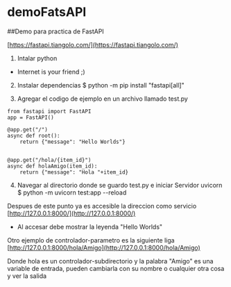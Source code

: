 # demoFatsAPI
##Demo para practica de FastAPI

[https://fastapi.tiangolo.com/](https://fastapi.tiangolo.com/)

1. Intalar python
- Internet is your friend ;)

2. Instalar dependencias
$ python -m pip install "fastapi[all]"

3. Agregar el codigo de ejemplo en un archivo llamado test.py

```
from fastapi import FastAPI
app = FastAPI()

@app.get("/")
async def root():
    return {"message": "Hello Worlds"}


@app.get("/hola/{item_id}")
async def holaAmigo(item_id):
    return {"message": "Hola "+item_id}
```

4. Navegar al directorio donde se guardo test.py e iniciar Servidor uvicorn
$ python -m uvicorn test:app --reload

Despues de este punto ya es accesible la direccion como servicio 
[http://127.0.0.1:8000/](http://127.0.0.1:8000/)

- Al accesar debe mostrar la leyenda "Hello Worlds"

Otro ejemplo de controlador-parametro es la siguiente liga 
[http://127.0.0.1:8000/hola/Amigo](http://127.0.0.1:8000/hola/Amigo)

Donde hola es un controlador-subdirectorio y la palabra "Amigo" es una variable de entrada, pueden cambiarla con su nombre o cualquier otra cosa y ver la salida
